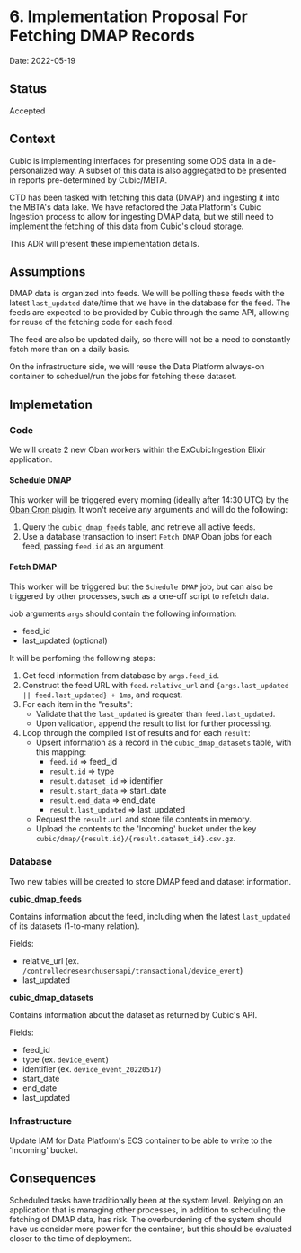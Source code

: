 
# 6. Implementation Proposal For Fetching DMAP Records

Date: 2022-05-19

## Status

Accepted

## Context

Cubic is implementing interfaces for presenting some ODS data in a de-personalized way. A subset of this data is also aggregated to be presented in reports pre-determined by Cubic/MBTA.

CTD has been tasked with fetching this data (DMAP) and ingesting it into the MBTA's data lake. We have refactored the Data Platform's Cubic Ingestion process to allow for ingesting DMAP data, but we still need to implement the fetching of this data from Cubic's cloud storage.

This ADR will present these implementation details.

## Assumptions

DMAP data is organized into feeds. We will be polling these feeds with the latest `last_updated` date/time that we have in the database for the feed. The feeds are expected to be provided by Cubic through the same API, allowing for reuse of the fetching code for each feed.

The feed are also be updated daily, so there will not be a need to constantly fetch more than on a daily basis.

On the infrastructure side, we will reuse the Data Platform always-on container to scheduel/run the jobs for fetching these dataset.

## Implemetation

### Code

We will create 2 new Oban workers within the ExCubicIngestion Elixir application.

#### Schedule DMAP

This worker will be triggered every morning (ideally after 14:30 UTC) by the [Oban Cron plugin](https://hexdocs.pm/oban/Oban.Plugins.Cron.html). It won't receive any arguments and will do the following:

1. Query the `cubic_dmap_feeds` table, and retrieve all active feeds.
2. Use a database transaction to insert `Fetch DMAP` Oban jobs for each feed, passing `feed.id` as an argument.

#### Fetch DMAP

This worker will be triggered but the `Schedule DMAP` job, but can also be triggered by other processes, such as a one-off script to refetch data.

Job arguments `args` should contain the following information:
* feed_id
* last_updated (optional)

It will be perfoming the following steps:

1. Get feed information from database by `args.feed_id`.
2. Construct the feed URL with `feed.relative_url` and `{args.last_updated || feed.last_updated} + 1ms`, and request.
3. For each item in the "results":
    - Validate that the `last_updated` is greater than `feed.last_updated`.
    - Upon validation, append the result to list for further processing.
4. Loop through the compiled list of results and for each `result`:
    - Upsert information as a record in the `cubic_dmap_datasets` table, with this mapping:
        * `feed.id` => feed_id
        * `result.id` => type
        * `result.dataset_id` => identifier
        * `result.start_data` => start_date
        * `result.end_data` => end_date
        * `result.last_updated` => last_updated
    - Request the `result.url` and store file contents in memory.
    - Upload the contents to the 'Incoming' bucket under the key `cubic/dmap/{result.id}/{result.dataset_id}.csv.gz`.

### Database

Two new tables will be created to store DMAP feed and dataset information.

**cubic_dmap_feeds**  

Contains information about the feed, including when the latest `last_updated` of its datasets (1-to-many relation).

Fields:  
- relative_url (ex. `/controlledresearchusersapi/transactional/device_event`)  
- last_updated  

**cubic_dmap_datasets**  

Contains information about the dataset as returned by Cubic's API.

Fields:  
- feed_id  
- type (ex. `device_event`)  
- identifier (ex. `device_event_20220517`)  
- start_date  
- end_date  
- last_updated  


### Infrastructure

Update IAM for Data Platform's ECS container to be able to write to the 'Incoming' bucket.

## Consequences

Scheduled tasks have traditionally been at the system level. Relying on an application that is managing other processes, in addition to scheduling the fetching of DMAP data, has risk. The overburdening of the system should have us consider more power for the container, but this should be evaluated closer to the time of deployment.
